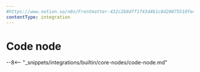 ```yaml
---
#https://www.notion.so/n8n/Frontmatter-432c2b8dff1f43d4b1c8d20075510fe4
contentType: integration
---
```


# Code node

--8<-- "_snippets/integrations/builtin/core-nodes/code-node.md"
